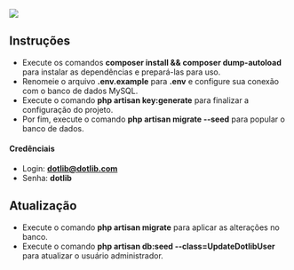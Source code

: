 [![](http://www.dotlib.com.br/site/images/footer/bra.png)](http://www.dotlib.com)

## Instruções

- Execute os comandos **composer install && composer dump-autoload** para instalar as dependências e prepará-las para uso.
- Renomeie o arquivo **.env.example** para **.env** e configure sua conexão com o banco de dados MySQL.
- Execute o comando **php artisan key:generate** para finalizar a configuração do projeto.
- Por fim, execute o comando **php artisan migrate --seed** para popular o banco de dados.

#### Credênciais

- Login: **dotlib@dotlib.com**
- Senha: **dotlib**

## Atualização
- Execute o comando **php artisan migrate** para aplicar as alterações no banco.
- Execute o comando **php artisan db:seed --class=UpdateDotlibUser** para atualizar o usuário administrador.
